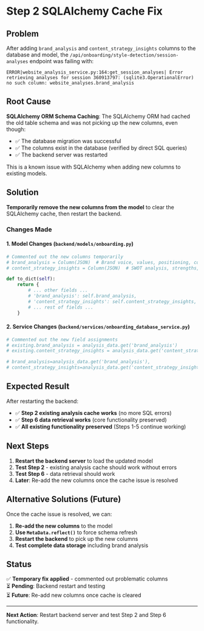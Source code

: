 # Step 2 SQLAlchemy Cache Fix

## Problem

After adding `brand_analysis` and `content_strategy_insights` columns to the database and model, the `/api/onboarding/style-detection/session-analyses` endpoint was failing with:

```
ERROR|website_analysis_service.py:164:get_session_analyses| Error retrieving analyses for session 360913797: (sqlite3.OperationalError) no such column: website_analyses.brand_analysis
```

## Root Cause

**SQLAlchemy ORM Schema Caching**: The SQLAlchemy ORM had cached the old table schema and was not picking up the new columns, even though:

- ✅ The database migration was successful
- ✅ The columns exist in the database (verified by direct SQL queries)
- ✅ The backend server was restarted

This is a known issue with SQLAlchemy when adding new columns to existing models.

## Solution

**Temporarily remove the new columns from the model** to clear the SQLAlchemy cache, then restart the backend.

### Changes Made

#### 1. **Model Changes** (`backend/models/onboarding.py`)
```python
# Commented out the new columns temporarily
# brand_analysis = Column(JSON)  # Brand voice, values, positioning, competitive differentiation
# content_strategy_insights = Column(JSON)  # SWOT analysis, strengths, weaknesses, opportunities, threats

def to_dict(self):
    return {
        # ... other fields ...
        # 'brand_analysis': self.brand_analysis,
        # 'content_strategy_insights': self.content_strategy_insights,
        # ... rest of fields ...
    }
```

#### 2. **Service Changes** (`backend/services/onboarding_database_service.py`)
```python
# Commented out the new field assignments
# existing.brand_analysis = analysis_data.get('brand_analysis')
# existing.content_strategy_insights = analysis_data.get('content_strategy_insights')

# brand_analysis=analysis_data.get('brand_analysis'),
# content_strategy_insights=analysis_data.get('content_strategy_insights'),
```

## Expected Result

After restarting the backend:

- ✅ **Step 2 existing analysis cache works** (no more SQL errors)
- ✅ **Step 6 data retrieval works** (core functionality preserved)
- ✅ **All existing functionality preserved** (Steps 1-5 continue working)

## Next Steps

1. **Restart the backend server** to load the updated model
2. **Test Step 2** - existing analysis cache should work without errors
3. **Test Step 6** - data retrieval should work
4. **Later**: Re-add the new columns once the cache issue is resolved

## Alternative Solutions (Future)

Once the cache issue is resolved, we can:

1. **Re-add the new columns** to the model
2. **Use `MetaData.reflect()`** to force schema refresh
3. **Restart the backend** to pick up the new columns
4. **Test complete data storage** including brand analysis

## Status

✅ **Temporary fix applied** - commented out problematic columns  
⏳ **Pending**: Backend restart and testing  
⏳ **Future**: Re-add new columns once cache is cleared  

---

**Next Action**: Restart backend server and test Step 2 and Step 6 functionality.

